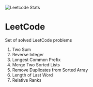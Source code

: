 ![Leetcode Stats](https://leetcode.card.workers.dev/?username=timgerdes&extension=activity&theme=dark)
# LeetCode
Set of solved LeetCode problems

1. Two Sum
7. Reverse Integer
14. Longest Common Prefix
21. Merge Two Sorted Lists
26. Remove Duplicates from Sorted Array
58. Length of Last Word
506. Relative Ranks
